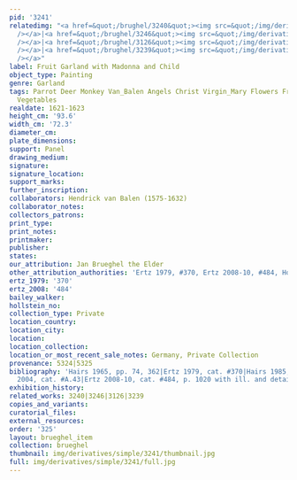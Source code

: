 ```yaml
---
pid: '3241'
relatedimg: "<a href=&quot;/brughel/3240&quot;><img src=&quot;/img/derivatives/simple/3240/thumbnail.jpg&quot;
  /></a>|<a href=&quot;/brughel/3246&quot;><img src=&quot;/img/derivatives/simple/3246/thumbnail.jpg&quot;
  /></a>|<a href=&quot;/brughel/3126&quot;><img src=&quot;/img/derivatives/simple/3126/thumbnail.jpg&quot;
  /></a>|<a href=&quot;/brughel/3239&quot;><img src=&quot;/img/derivatives/simple/3239/thumbnail.jpg&quot;
  /></a>"
label: Fruit Garland with Madonna and Child
object_type: Painting
genre: Garland
tags: Parrot Deer Monkey Van_Balen Angels Christ Virgin_Mary Flowers Fruit Garland
  Vegetables
realdate: 1621-1623
height_cm: '93.6'
width_cm: '72.3'
diameter_cm: 
plate_dimensions: 
support: Panel
drawing_medium: 
signature: 
signature_location: 
support_marks: 
further_inscription: 
collaborators: Hendrick van Balen (1575-1632)
collaborator_notes: 
collectors_patrons: 
print_type: 
print_notes: 
printmaker: 
publisher: 
states: 
our_attribution: Jan Brueghel the Elder
other_attribution_authorities: 'Ertz 1979, #370, Ertz 2008-10, #484, Honig database'
ertz_1979: '370'
ertz_2008: '484'
bailey_walker: 
hollstein_no: 
collection_type: Private
location_country: 
location_city: 
location: 
location_collection: 
location_or_most_recent_sale_notes: Germany, Private Collection
provenance: 5324|5325
bibliography: 'Hairs 1965, pp. 74, 362|Ertz 1979, cat. #370|Hairs 1985, p. 111|Werche
  2004, cat. #A.43|Ertz 2008-10, cat. #484, p. 1020 with ill. and details'
exhibition_history: 
related_works: 3240|3246|3126|3239
copies_and_variants: 
curatorial_files: 
external_resources: 
order: '325'
layout: brueghel_item
collection: brueghel
thumbnail: img/derivatives/simple/3241/thumbnail.jpg
full: img/derivatives/simple/3241/full.jpg
---
```

